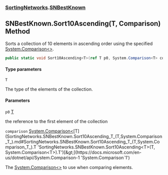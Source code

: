 ### [SortingNetworks](SortingNetworks.md 'SortingNetworks').[SNBestKnown](SortingNetworks.SNBestKnown.md 'SortingNetworks.SNBestKnown')

## SNBestKnown.Sort10Ascending<T>(T, Comparison<T>) Method

Sorts a collection of 10 elements in ascending order using the specified [System.Comparison&lt;&gt;](https://docs.microsoft.com/en-us/dotnet/api/System.Comparison-1 'System.Comparison`1').

```csharp
public static void Sort10Ascending<T>(ref T p0, System.Comparison<T> comparison);
```
#### Type parameters

<a name='SortingNetworks.SNBestKnown.Sort10Ascending_T_(T,System.Comparison_T_).T'></a>

`T`

The type of the elements of the collection.
#### Parameters

<a name='SortingNetworks.SNBestKnown.Sort10Ascending_T_(T,System.Comparison_T_).p0'></a>

`p0` [T](SortingNetworks.SNBestKnown.Sort10Ascending_T_(T,System.Comparison_T_).md#SortingNetworks.SNBestKnown.Sort10Ascending_T_(T,System.Comparison_T_).T 'SortingNetworks.SNBestKnown.Sort10Ascending<T>(T, System.Comparison<T>).T')

the reference to the first element of the collection

<a name='SortingNetworks.SNBestKnown.Sort10Ascending_T_(T,System.Comparison_T_).comparison'></a>

`comparison` [System.Comparison&lt;](https://docs.microsoft.com/en-us/dotnet/api/System.Comparison-1 'System.Comparison`1')[T](SortingNetworks.SNBestKnown.Sort10Ascending_T_(T,System.Comparison_T_).md#SortingNetworks.SNBestKnown.Sort10Ascending_T_(T,System.Comparison_T_).T 'SortingNetworks.SNBestKnown.Sort10Ascending<T>(T, System.Comparison<T>).T')[&gt;](https://docs.microsoft.com/en-us/dotnet/api/System.Comparison-1 'System.Comparison`1')

The [System.Comparison&lt;&gt;](https://docs.microsoft.com/en-us/dotnet/api/System.Comparison-1 'System.Comparison`1') to use when comparing elements.